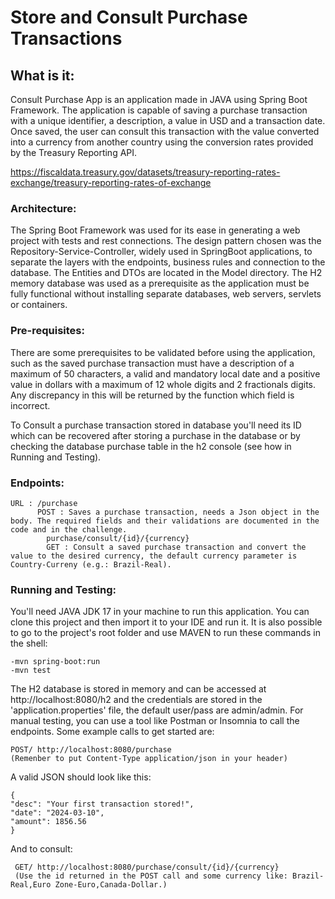 # Store and Consult Purchase Transactions

## What is it:

Consult Purchase App is an application made in JAVA using Spring Boot Framework. 
The application is capable of saving a purchase transaction with a unique identifier,
a description, a value in USD and a transaction date. Once saved, the user can consult
this transaction with the value converted into a currency from another country using the 
conversion rates provided by the Treasury Reporting API.

  https://fiscaldata.treasury.gov/datasets/treasury-reporting-rates-exchange/treasury-reporting-rates-of-exchange

### Architecture:

The Spring Boot Framework was used for its ease in generating a web project with tests and rest connections.
The design pattern chosen was the Repository-Service-Controller, widely used in SpringBoot applications, 
to separate the layers with the endpoints, business rules and connection to the database. 
The Entities and DTOs are located in the Model directory.
The H2 memory database was used as a prerequisite as the application must be fully functional without installing
separate databases, web servers, servlets or containers.

### Pre-requisites:

There are some prerequisites to be validated before using the application, 
such as the saved purchase transaction must have a description of a maximum of 50 characters,
a valid and mandatory local date and a positive value in dollars with a maximum of 12 whole digits and 2 fractionals digits.
Any discrepancy in this will be returned by the function which field is incorrect.

To Consult a purchase transaction stored in database you'll need its ID which can be recovered after storing a 
purchase in the database or by checking the database purchase table in the h2 console (see how in Running and Testing).

### Endpoints:

	URL : /purchase
		  POST : Saves a purchase transaction, needs a Json object in the body. The required fields and their validations are documented in the code and in the challenge.
            purchase/consult/{id}/{currency} 
            GET : Consult a saved purchase transaction and convert the value to the desired currency, the default currency parameter is Country-Curreny (e.g.: Brazil-Real). 

### Running and Testing:

You'll need JAVA JDK 17 in your machine to run this application.
You can clone this project and then import it to your IDE and run it. 
It is also possible to go to the project's root folder and use MAVEN to run these commands in the shell:

    -mvn spring-boot:run
    -mvn test

The H2 database is stored in memory and can be accessed at http://localhost:8080/h2 and the credentials are stored in 
the 'application.properties' file, the default user/pass are admin/admin.
For manual testing, you can use a tool like Postman or Insomnia to call the endpoints.
Some example calls to get started are:

    POST/ http://localhost:8080/purchase 
    (Remenber to put Content-Type application/json in your header)

  A valid JSON should look like this:

    {
	"desc": "Your first transaction stored!",
	"date": "2024-03-10",
	"amount": 1856.56
    }

  And to consult:

     GET/ http://localhost:8080/purchase/consult/{id}/{currency}
     (Use the id returned in the POST call and some currency like: Brazil-Real,Euro Zone-Euro,Canada-Dollar.)

